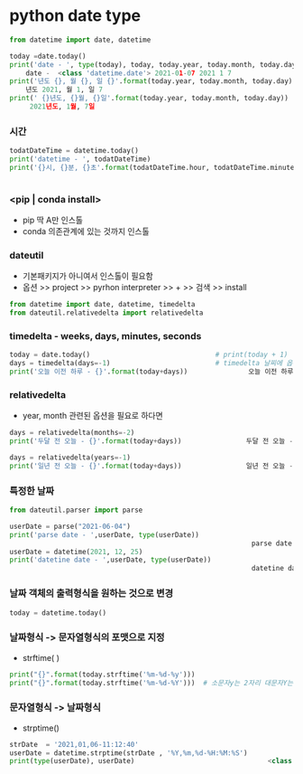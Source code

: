 # python date type
```python
from datetime import date, datetime

today =date.today()
print('date - ', type(today), today, today.year, today.month, today.day)
	date -  <class 'datetime.date'> 2021-01-07 2021 1 7
print('년도 {}, 월 {}, 일 {}'.format(today.year, today.month, today.day))
	년도 2021, 월 1, 일 7
print(' {}년도, {}월, {}일'.format(today.year, today.month, today.day))
	 2021년도, 1월, 7일
```
### 시간
```python
todatDateTime = datetime.today()
print('datetime - ', todatDateTime)										datetime -  2021-01-07 16:41:16.023453
print('{}시, {}분, {}초'.format(todatDateTime.hour, todatDateTime.minute, todatDateTime.second))
																											16시, 41분, 16초
```
### <pip | conda install>
- pip   딱 A만 인스톨
- conda 의존관계에 있는 것까지 인스톨
### dateutil
- 기본패키지가 아니여서 인스톨이 필요함
- 옵션 >> project >> pyrhon interpreter >> + >> 검색 >> install
```python
from datetime import date, datetime, timedelta
from dateutil.relativedelta import relativedelta
```
### timedelta - weeks, days, minutes, seconds
```python
today = date.today()                               # print(today + 1)  날짜형식의 연산이 안됌
days = timedelta(days=-1)                          # timedelta 날찌에 옵션을 줄 수 있는 함수
print('오늘 이전 하루 - {}'.format(today+days))				오늘 이전 하루 - 2021-01-06
```
### relativedelta
- year, month 관련된 옵션을 필요로 하다면
```python
days = relativedelta(months=-2)
print('두달 전 오늘 - {}'.format(today+days))				두달 전 오늘 - 2020-11-07

days = relativedelta(years=-1)
print('일년 전 오늘 - {}'.format(today+days))				일년 전 오늘 - 2020-01-07
```
### 특정한 날짜
```python
from dateutil.parser import parse

userDate = parse("2021-06-04")
print('parse date - ',userDate, type(userDate))
															parse date -  2021-06-04 00:00:00 <class 'datetime.datetime'>
userDate = datetime(2021, 12, 25)
print('datetine date - ',userDate, type(userDate))
															datetine date -  2021-12-25 00:00:00 <class 'datetime.datetime'>
```
### 날짜 객체의 출력형식을 원하는 것으로 변경
```python
today = datetime.today()
```
### 날짜형식 -> 문자열형식의 포맷으로 지정
- strftime( )
```python
print("{}".format(today.strftime('%m-%d-%y')))		 															 01-07-21
print("{}".format(today.strftime('%m-%d-%Y')))  # 소문자y는 2자리 대문자Y는 4자리				01-07-2021
```
### 문자열형식 -> 날짜형식
- strptime()
```python
strDate  = '2021,01,06-11:12:40'
userDate = datetime.strptime(strDate , '%Y,%m,%d-%H:%M:%S')
print(type(userDate), userDate)									<class 'datetime.datetime'> 2021-01-06 11:12:40
```